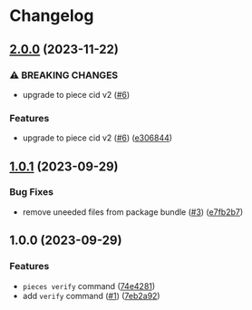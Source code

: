 # Changelog

## [2.0.0](https://github.com/web3-storage/pieces/compare/v1.0.1...v2.0.0) (2023-11-22)


### ⚠ BREAKING CHANGES

* upgrade to piece cid v2 ([#6](https://github.com/web3-storage/pieces/issues/6))

### Features

* upgrade to piece cid v2 ([#6](https://github.com/web3-storage/pieces/issues/6)) ([e306844](https://github.com/web3-storage/pieces/commit/e3068446b4067ff2cab1d4a69e86956184891255))

## [1.0.1](https://github.com/web3-storage/pieces/compare/v1.0.0...v1.0.1) (2023-09-29)


### Bug Fixes

* remove uneeded files from package bundle ([#3](https://github.com/web3-storage/pieces/issues/3)) ([e7fb2b7](https://github.com/web3-storage/pieces/commit/e7fb2b78dc8d13f42824153c8ceb84b2c4c63146))

## 1.0.0 (2023-09-29)


### Features

* `pieces verify` command ([74e4281](https://github.com/web3-storage/pieces/commit/74e42817d729ea89633ed6990e1e61d0b8c6cd93))
* add `verify` command ([#1](https://github.com/web3-storage/pieces/issues/1)) ([7eb2a92](https://github.com/web3-storage/pieces/commit/7eb2a924011ceaf679ac94cc1d798efe49a511d0))
